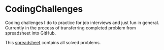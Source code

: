 # CodingChallenges
Coding challenges I do to practice for job interviews and just fun in general. 
Currently in the process of transferring completed problem from spreadsheet into GitHub. 

This [spreadsheet][s] contains all solved problems. 

[s]:https://docs.google.com/spreadsheets/d/1u98mkgA9gIm9FDD15WtwrJ2i_fFoADKr0i354iilH2I/edit?usp=sharing 